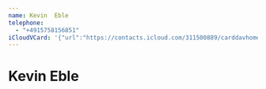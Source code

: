 ```yaml
---
name: Kevin  Eble
telephone:
  - "+4915758156851"
iCloudVCard: '{"url":"https://contacts.icloud.com/311500889/carddavhome/card/00371034-FF24-4051-8ABF-12F2A7578E5A.vcf","etag":"\"lfdlqtys\"","data":"BEGIN:VCARD\r\nVERSION:3.0\r\nFN:\r\nN:Eble;Kevin ;;;\r\nUID:643510CA-85B0-444E-96D4-26A17B985C42\r\nPRODID:-//Apple Inc.//iOS 16.3.1//EN\r\nREV:2025-04-03T22:03:52Z\r\nORG:;\r\nTEL:+4915758156851\r\nEND:VCARD"}'
---
```

# Kevin  Eble